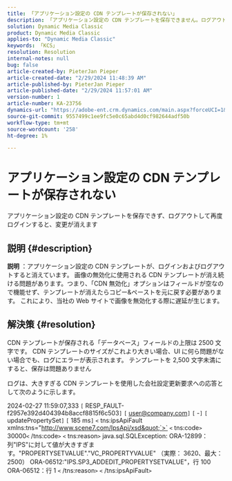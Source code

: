 ```yaml
---
title: 「アプリケーション設定の CDN テンプレートが保存されない」
description: 「アプリケーション設定の CDN テンプレートを保存できません。ログアウトして再度ログインすると、変更が消えます」
solution: Dynamic Media Classic
product: Dynamic Media Classic
applies-to: "Dynamic Media Classic"
keywords: 「KCS」
resolution: Resolution
internal-notes: null
bug: false
article-created-by: PieterJan Pieper
article-created-date: "2/29/2024 11:48:39 AM"
article-published-by: PieterJan Pieper
article-published-date: "2/29/2024 11:57:01 AM"
version-number: 1
article-number: KA-23756
dynamics-url: "https://adobe-ent.crm.dynamics.com/main.aspx?forceUCI=1&pagetype=entityrecord&etn=knowledgearticle&id=02f16b74-f8d6-ee11-9078-6045bd006b25"
source-git-commit: 9557499c1ee9fc5e0c65abd4d0cf982644adf50b
workflow-type: tm+mt
source-wordcount: '258'
ht-degree: 1%

---
```


# アプリケーション設定の CDN テンプレートが保存されない


アプリケーション設定の CDN テンプレートを保存できず、ログアウトして再度ログインすると、変更が消えます

## 説明 {#description}

<b>説明</b> ：アプリケーション設定の CDN テンプレートが、ログインおよびログアウトすると消えています。 画像の無効化に使用される CDN テンプレートが消え続ける問題があります。つまり、「CDN 無効化」オプションはフィールドが空なので機能せず、テンプレートが消えたらコピー&amp;ペーストを元に戻す必要があります。 これにより、当社の Web サイトで画像を無効化する際に遅延が生じます。

## 解決策 {#resolution}


CDN テンプレートが保存される「データベース」フィールドの上限は 2500 文字です。 CDN テンプレートのサイズがこれより大きい場合、UI に何ら問題がない場合でも、ログにエラーが表示されます。 テンプレートを 2,500 文字未満にすると、保存は問題ありません



ログは、大きすぎる CDN テンプレートを使用した会社設定更新要求への応答として次のように示します。

2024-02-27 11:59:07,333 `[` RESP_FAULT-f2957e392d404394b8accf8815f6c503`]`
`[` user@company.com`]`  `[` -`]`  `[` updatePropertySet`]`  `[` 185 ms`]`
`<` tns:ipsApiFault xmlns:tns=&quot;http://www.scene7.com/IpsApi/xsd&quot;`>` `<` tns:code`>` 30000`<` /tns:code`>` `<` tns:reason`>` java.sql.SQLException: ORA-12899：列&quot;IPS&quot;に対して値が大きすぎます。&quot;PROPERTYSETVALUE&quot;.&quot;VC_PROPERTYVALUE&quot; （実際： 3620、最大： 2500） ORA-06512:&quot;IPS.SP3_ADDEDIT_PROPERTYSETVALUE&quot;，行 100 ORA-06512：行 1
`<` /tns:reason`>` `<` /tns:ipsApiFault`>`
